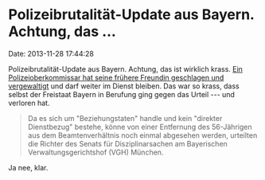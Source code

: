 Polizeibrutalität-Update aus Bayern. Achtung, das \...
======================================================

Date: 2013-11-28 17:44:28

Polizeibrutalität-Update aus Bayern. Achtung, das ist wirklich krass.
[Ein Polizeioberkommissar hat seine frühere Freundin geschlagen und
vergewaltigt](http://sz.de/1.1830032) und darf weiter im Dienst bleiben.
Das war so krass, dass selbst der Freistaat Bayern in Berufung ging
gegen das Urteil --- und verloren hat.

> Da es sich um \"Beziehungstaten\" handle und kein \"direkter
> Dienstbezug\" bestehe, könne von einer Entfernung des 56-Jährigen aus
> dem Beamtenverhältnis noch einmal abgesehen werden, urteilten die
> Richter des Senats für Disziplinarsachen am Bayerischen
> Verwaltungsgerichtshof (VGH) München.

Ja nee, klar.
